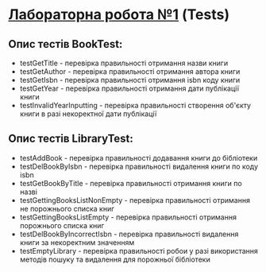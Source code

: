 # [Лабораторна робота №1](https://github.com/TooWorthless/malikov_java_labs/blob/main/src/main/java/com/university/lab1/README.md) (Tests)

## Опис тестів BookTest:
* testGetTitle - перевірка правильності отримання назви книги
* testGetAuthor - перевірка правильності отримання автора книги
* testGetIsbn - перевірка правильності отримання isbn коду книги
* testGetYear - перевірка правильності отримання дати публікації книги
* testInvalidYearInputting - перевірка правильності створення об'єкту книги в разі некоректної дати публікації

## Опис тестів LibraryTest:
* testAddBook - перевірка правильності додавання книги до бібліотеки
* testDelBookByIsbn - перевірка правильності видалення книги по коду isbn
* testGetBookByTitle - перевірка правильності отримання книги по назві 
* testGettingBooksListNonEmpty - перевірка правильності отримання не порожнього списка книг
* testGettingBooksListEmpty - перевірка правильності отримання порожнього списка книг
* testDelBookByIncorrectIsbn - перевірка правильності видалення книги за некоректним значенням
* testEmptyLibrary - перевірка правильності робои у разі використання методів пошуку та видалення для порожньої бібліотеки